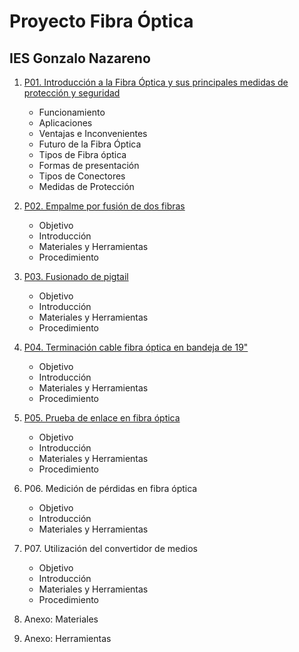# Proyecto Fibra Óptica 
## IES Gonzalo Nazareno

1. [P01. Introducción a la Fibra Óptica y sus principales medidas de protección y seguridad](P01/README.md)
    * Funcionamiento
    * Aplicaciones
    * Ventajas e Inconvenientes
    * Futuro de la Fibra Óptica
    * Tipos de Fibra óptica
    * Formas de presentación
    * Tipos de Conectores
    * Medidas de Protección

2. [P02. Empalme por fusión de dos fibras](P02/README.md)

    * Objetivo
    * Introducción
    * Materiales y Herramientas
    * Procedimiento

3. [P03. Fusionado de pigtail](P03/README.md)

    * Objetivo
    * Introducción
    * Materiales y Herramientas
    * Procedimiento

4. [P04. Terminación cable fibra óptica en bandeja de 19"](P04/README.md)

    * Objetivo
    * Introducción
    * Materiales y Herramientas
    * Procedimiento

5. [P05. Prueba de enlace en fibra óptica](P05/README.md)
    * Objetivo
    * Introducción
    * Materiales y Herramientas
    * Procedimiento

6. P06. Medición de pérdidas en fibra óptica
    * Objetivo
    * Introducción
    * Materiales y Herramientas

7. P07. Utilización del convertidor de medios
    * Objetivo
    * Introducción
    * Materiales y Herramientas
    * Procedimiento

8. Anexo: Materiales
9. Anexo: Herramientas
